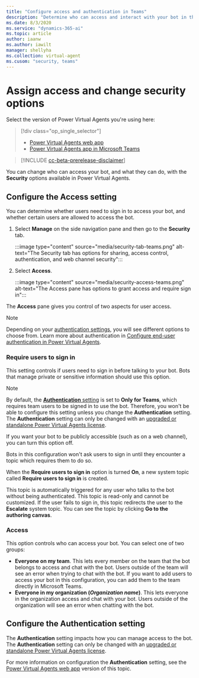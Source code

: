 ```yaml
---
title: "Configure access and authentication in Teams"
description: "Determine who can access and interact with your bot in the Power Virtual Agents app in Microsoft Teams."
ms.date: 8/3/2020
ms.service: "dynamics-365-ai"
ms.topic: article
author: iaanw
ms.author: iawilt
manager: shellyha
ms.collection: virtual-agent
ms.cusom: "security, teams"
---
```


# Assign access and change security options

Select the version of Power Virtual Agents you're using here:

> [!div class="op_single_selector"]
> - [Power Virtual Agents web app](../configuration-security.md)
> - [Power Virtual Agents app in Microsoft Teams](configuration-security-teams.md)

>[!INCLUDE [cc-beta-prerelease-disclaimer](includes/cc-beta-prerelease-disclaimer-teams.md)]

You can change who can access your bot, and what they can do, with the **Security** options available in Power Virtual Agents.

## Configure the Access setting

You can determine whether users need to sign in to access your bot, and whether certain users are allowed to access the bot.

1. Select **Manage** on the side navigation pane and then go to the **Security** tab. 

    :::image type="content" source="media/security-tab-teams.png" alt-text="The Security tab has options for sharing, access control, authentication, and web channel security":::

2. Select **Access**.

    :::image type="content" source="media/security-access-teams.png" alt-text="The Access pane has options to grant access and require sign in":::

The **Access** pane gives you control of two aspects for user access.

>[!NOTE]
>Depending on your [authentication settings](#authentication), you will see different options to choose from. Learn more about authentication in [Configure end-user authentication in Power Virtual Agents](configuration-end-user-authentication-teams.md).


### Require users to sign in

This setting controls if users need to sign in before talking to your bot. Bots that manage private or sensitive information should use this option. 

>[!NOTE]
>By default, the [**Authentication** setting](#authentication) is set to **Only for Teams**, which requires team users to be signed in to use the bot. Therefore, you won't be able to configure this setting unless you change the **Authentication** setting.
>The **Authentication** setting can only be changed with an [upgraded or standalone Power Virtual Agents license](../requirements-licensing-subscriptions.md).

If you want your bot to be publicly accessible (such as on a web channel), you can turn this option off. 

Bots in this configuration won't ask users to sign in until they encounter a topic which requires them to do so.

When the **Require users to sign in** option is turned **On**, a new system topic called **Require users to sign in** is created. 

This topic is automatically triggered for any user who talks to the bot without being authenticated. This topic is read-only and cannot be customized. If the user fails to sign in, this topic redirects the user to the **Escalate** system topic. You can see the topic by clicking **Go to the authoring canvas**.


### Access

This option controls who can access your bot. You can select one of two groups:

- **Everyone on my team**. This lets every member on the team that the bot belongs to access and chat with the bot. Users outside of the team will see an error when trying to chat with the bot. If you want to add users to access your bot in this configuration, you can add them to the team directly in Microsoft Teams.
- **Everyone in my organization (*Organization name*)**. This lets everyone in the organization access and chat with your bot. Users outside of the organization will see an error when chatting with the bot.

## Configure the Authentication setting

The **Authentication** setting impacts how you can manage access to the bot. The **Authentication** setting can only be changed with an [upgraded or standalone Power Virtual Agents license](../requirements-licensing-subscriptions.md).

For more information on configuration the **Authentication** setting, see the [Power Virtual Agents web app](../configuration-security.md) version of this topic.
